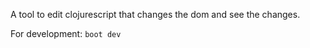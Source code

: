 A tool to edit clojurescript that changes the dom and see the changes.

For development:
`boot dev`
